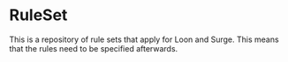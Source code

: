 # RuleSet
This is a repository of rule sets that apply for Loon and Surge. This means that the rules need to be specified afterwards.
